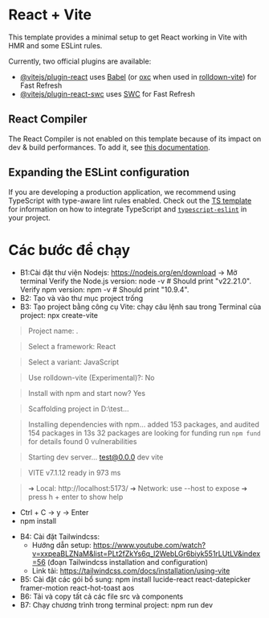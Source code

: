 # React + Vite

This template provides a minimal setup to get React working in Vite with HMR and some ESLint rules.

Currently, two official plugins are available:

- [@vitejs/plugin-react](https://github.com/vitejs/vite-plugin-react/blob/main/packages/plugin-react) uses [Babel](https://babeljs.io/) (or [oxc](https://oxc.rs) when used in [rolldown-vite](https://vite.dev/guide/rolldown)) for Fast Refresh
- [@vitejs/plugin-react-swc](https://github.com/vitejs/vite-plugin-react/blob/main/packages/plugin-react-swc) uses [SWC](https://swc.rs/) for Fast Refresh

## React Compiler

The React Compiler is not enabled on this template because of its impact on dev & build performances. To add it, see [this documentation](https://react.dev/learn/react-compiler/installation).

## Expanding the ESLint configuration

If you are developing a production application, we recommend using TypeScript with type-aware lint rules enabled. Check out the [TS template](https://github.com/vitejs/vite/tree/main/packages/create-vite/template-react-ts) for information on how to integrate TypeScript and [`typescript-eslint`](https://typescript-eslint.io) in your project.

# Các bước để chạy
- B1:Cài đặt thư viện Nodejs: https://nodejs.org/en/download -> Mở terminal
Verify the Node.js version:
  node -v # Should print "v22.21.0".
Verify npm version:
  npm -v # Should print "10.9.4".
- B2: Tạo và vào thư mục project trống
- B3: Tạo project bằng công cụ Vite: chạy câu lệnh sau trong Terminal của project: npx create-vite

>  Project name:
>  .

>  Select a framework:
>  React

>  Select a variant:
>  JavaScript

>  Use rolldown-vite (Experimental)?:
>  No

>  Install with npm and start now?
>  Yes

>  Scaffolding project in D:\test...

>  Installing dependencies with npm...
added 153 packages, and audited 154 packages in 13s
32 packages are looking for funding
  run `npm fund` for details
found 0 vulnerabilities

>  Starting dev server...
> test@0.0.0 dev
> vite

>  VITE v7.1.12  ready in 973 ms

> ➜  Local:   http://localhost:5173/
> ➜  Network: use --host to expose
> ➜  press h + enter to show help

  + Ctrl + C -> y -> Enter
  + npm install 

- B4: Cài đặt Tailwindcss:
  + Hướng dẫn setup: https://www.youtube.com/watch?v=xxpeaBLZNaM&list=PLt2fZkYs6q_l2WebLGr6biyk551rLUtLV&index=56 (đoạn Tailwindcss installation and configuration)
  + Link tải: https://tailwindcss.com/docs/installation/using-vite
- B5: Cài đặt các gói bổ sung: npm install lucide-react react-datepicker framer-motion react-hot-toast aos
- B6: Tải và copy tất cả các file src và components
- B7: Chạy chương trình trong terminal project: npm run dev
